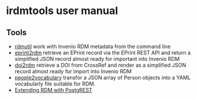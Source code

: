 
irdmtools user manual
=====================

Tools
-----

- [rdmutil](rdmutil.1.md) work with Invenio RDM metadata from the command line
- [eprint2rdm](eprint2rdm.1.md) retrieve an EPrint record via the EPrint REST API and return a simplified JSON record almost ready for important into Invenio RDM
- [doi2rdm](doi2rdm.1.md) retrieve a DOI from CrossRef and render as a simplified JSON record almost ready for import into Invenio RDM
- [people2vocabulary](people2vocabulary.1.md) transfor a JSON array of Person objects into a YAML vocabularly file suitable for RDM.
- [Extending RDM with PostgREST](extending-rdm-with-postgrest.md)



